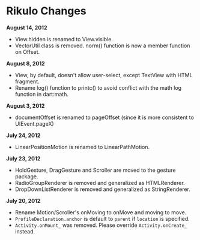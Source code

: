 Rikulo Changes
==============

**August 14, 2012**

* View.hidden is renamed to View.visible.
* VectorUtil class is removed. norm() function is now a member function on Offset.

**August 8, 2012**

* View, by default, doesn't allow user-select, except TextView with HTML fragment.
* Rename log() function to printc() to avoid conflict with the math log function in dart:math.

**August 3, 2012**

* documentOffset is renamed to pageOffset (since it is more consistent to UIEvent.pageX)

**July 24, 2012**

* LinearPositionMotion is renamed to LinearPathMotion.

**July 23, 2012**

* HoldGesture, DragGesture and Scroller are moved to the gesture package.
* RadioGroupRenderer is removed and generalized as HTMLRenderer.
* DropDownListRenderer is removed and generalized as StringRenderer.

**July 20, 2012**

* Rename Motion/Scroller's onMoving to onMove and moving to move.
* `ProfileDeclaration.anchor` is default to `parent` if `location` is specified.
* `Activity.onMount_` was removed. Please override `Activity.onCreate_` instead.
